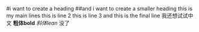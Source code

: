#i want to create a heading
##and i want to create a smaller heading
this is my main lines
this is line 2 
this is line 3
and this is the final line
我还想试试中文
**粗体bold**
*斜体lean*
没了
